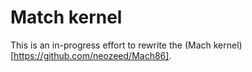 Match kernel
============

This is an in-progress effort to rewrite the (Mach kernel)[https://github.com/neozeed/Mach86].
